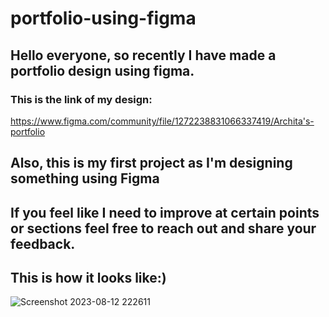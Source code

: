 # portfolio-using-figma

## Hello everyone, so recently I have made a portfolio design using figma.
### This is the link of my design: 
https://www.figma.com/community/file/1272238831066337419/Archita's-portfolio

## Also, this is my first project as I'm designing something using Figma 
## If you feel like I need to improve at certain points or sections feel free to reach out and share your feedback.

## This is how it looks like:)
![Screenshot 2023-08-12 222611](https://github.com/Archita112/portfolio-using-figma/assets/115146251/5c944108-1549-443c-9d6a-00dc3332b384)
